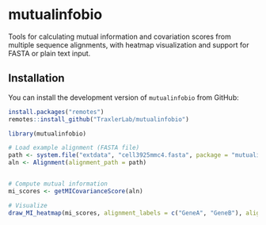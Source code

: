 # mutualinfobio

Tools for calculating mutual information and covariation scores from multiple sequence alignments, with heatmap visualization and support for FASTA or plain text input.

## Installation

You can install the development version of `mutualinfobio` from GitHub:

```r
install.packages("remotes")
remotes::install_github("TraxlerLab/mutualinfobio")

library(mutualinfobio)

# Load example alignment (FASTA file)
path <- system.file("extdata", "cell3925mmc4.fasta", package = "mutualinfobio")
aln <- Alignment(alignment_path = path)


# Compute mutual information
mi_scores <- getMICovarianceScore(aln)

# Visualize
draw_MI_heatmap(mi_scores, alignment_labels = c("GeneA", "GeneB"), alignment_label_locations = c(1, 50), alignment_domain_residues = c(50, 100), heatmap_lines = TRUE)
```
